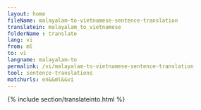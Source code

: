 ```yaml
---
layout: home
fileName: malayalam-to-vietnamese-sentence-translation
translatein: malayalam_to_vietnamese
folderName : translate
lang: vi
from: ml
to: vi
langname: malayalam-to
permalink: /vi/malayalam-to-vietnamese-sentence-translation
tool: sentence-translations
matchurls: en&&ml&&vi
---
```

{% include section/translateinto.html %}
